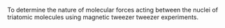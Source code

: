 To determine the nature of molecular forces acting between the nuclei of triatomic molecules using magnetic tweezer tweezer experiments.